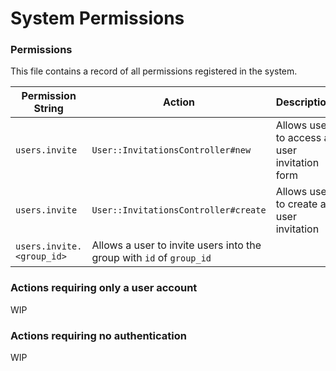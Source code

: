 # System Permissions

### Permissions

This file contains a record of all permissions registered in the system.

| Permission String | Action | Description |
| ----------------- | ------ | ----------- |
| `users.invite` | `User::InvitationsController#new` | Allows user to access a user invitation form |
| `users.invite` | `User::InvitationsController#create` | Allows user to create a user invitation |
| `users.invite.<group_id>` | Allows a user to invite users into the group with `id` of `group_id` |

### Actions requiring only a user account

WIP

### Actions requiring no authentication

WIP
